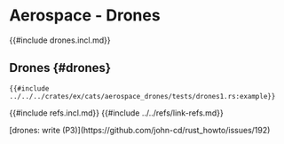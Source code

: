 # Aerospace - Drones

{{#include drones.incl.md}}

## Drones {#drones}

```rust,editable
{{#include ../../../crates/ex/cats/aerospace_drones/tests/drones1.rs:example}}
```

{{#include refs.incl.md}}
{{#include ../../refs/link-refs.md}}

<div class="hidden">
[drones: write (P3)](https://github.com/john-cd/rust_howto/issues/192)
</div>
